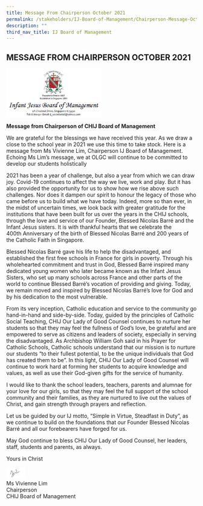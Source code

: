 ```yaml
---
title: Message From Chairperson October 2021
permalink: /stakeholders/IJ-Board-of-Management/Chairperson-Message-Oct-2021/
description: ""
third_nav_title: IJ Board of Management
---
```

## MESSAGE FROM CHAIRPERSON OCTOBER 2021


<img style="width: 50%;" src="/images/Header.jpeg" align = "center" />

**Message from Chairperson of CHIJ Board of Management**

We are grateful for the blessings we have received this year. As we draw a close to the school year in 2021 we use this time to take stock. Here is a message from Ms Vivienne Lim, Chairperson IJ Board of Management. Echoing Ms Lim’s message, we at OLGC will continue to be committed to  develop our students holistically

2021 has been a year of challenge, but also a year from which we can draw joy. Covid-19 continues to affect the way we live, work and play. But it has also provided the opportunity for us to show how we rise above such challenges. Nor does it dampen our spirit to honour the legacy of those who came before us to build what we have today. Indeed, more so than ever, in the midst of uncertain times, we look back with greater gratitude for the institutions that have been built for us over the years in the CHIJ schools, through the love and service of our Founder, Blessed Nicolas Barré and the Infant Jesus sisters. It is with thankful hearts that we celebrate the 400th Anniversary of the birth of Blessed Nicolas Barré and 200 years of the Catholic Faith in Singapore.

  

Blessed Nicolas Barré gave his life to help the disadvantaged, and established the first free schools in France for girls in poverty. Through his wholehearted commitment and trust in God, Blessed Barré inspired many dedicated young women who later became known as the Infant Jesus Sisters, who set up many schools across France and other parts of the world to continue
Blessed Barré’s vocation of providing and giving. Today, we remain moved and inspired by Blessed Nicolas Barré’s love for God and by his dedication to the most vulnerable.

From its very inception, Catholic education and service to the community go hand-in-hand and side-by-side. Today, guided by the principles of Catholic Social Teaching, CHIJ Our Lady of Good Counsel continues to nurture her students so that they may feel the fullness of God’s love, be grateful and are empowered to serve as citizens and leaders of society, especially in serving the disadvantaged. As Archbishop William Goh said in his Prayer for Catholic Schools, Catholic schools understand that our mission is to nurture our students “to their fullest potential, to be the unique individuals that God has created them to be”. In this light, CHIJ Our Lady of Good Counsel will continue to work hard at forming her students to acquire knowledge and values, as well as use their God-given gifts for the service of humanity.

  

I would like to thank the school leaders, teachers, parents and alumnae for your love for our girls, so that they may feel the full support of the school community and their families, as they are nurtured to live out the values of Christ, and gain strength through prayers and reflection.



Let us be guided by our IJ motto, “Simple in Virtue, Steadfast in Duty”, as we continue to build on the foundations that our Founder Blessed Nicolas Barré and all our forebearers have forged for us.

May God continue to bless CHIJ Our Lady of Good Counsel, her leaders, staff, students and parents, as always.



Yours in Christ







<img style="width: 10%;" src="/images/Sign_off.jpeg" align = "left" />
<br><br>
Ms Vivienne Lim<br>
Chairperson<br>
CHIJ Board of Management